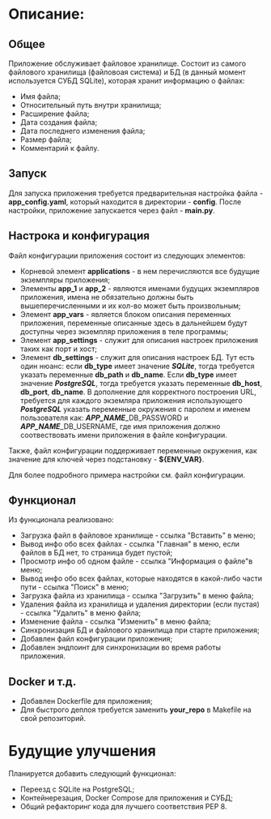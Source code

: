 # Описание: 

## Общее
Приложение обслуживает файловое хранилище. Состоит из самого файлового хранилища (файловоая система) и БД (в данный момент используется СУБД SQLite), которая хранит информацию о файлах:

* Имя файла;
* Относительный путь внутри хранилища;
* Расширение файла;
* Дата создания файла;
* Дата последнего изменения файла;
* Размер файла;
* Комментарий к файлу.

## Запуск

Для запуска приложения требуется предварительная настройка файла - **app_config.yaml**, который находится в директории - **config**.
После настройки, приложение запускается через файл - **main.py**.

## Настрока и конфигурация

Файл конфигурации приложения состоит из следующих элементов:

* Корневой элемент **applications** -  в нем перечисляются все будущие экземпляры приложения;
* Элементы **app_1** и **app_2** - являются именами будущих экземпляров приложения, имена не обязательно должны быть вышеперечисленными и
    их кол-во может быть произвольным;
* Элемент **app_vars** - является блоком описания переменных приложения, переменные описанные здесь в дальнейшем будут доступны через экземпляр
    приложения в теле программы;
* Элемент **app_settings** - служит для описания настроек приложения таких как порт и хост;
* Элемент **db_settings** - служит для описания настроек БД. Тут есть один нюанс: если **db_type** имеет значение ***SQLite***, тогда требуется указать
    переменные **db_path** и **db_name**. Если **db_type** имеет значение ***PostgreSQL***, тогда требуется указать переменные **db_host**, **db_port**, **db_name**. В дополнение для корректного построения URL, требуется для каждого экземляра приложения использующего ***PostgreSQL*** указать переменные окружения с паролем и именем пользователя как: ***APP_NAME***_DB_PASSWORD и ***APP_NAME***_DB_USERNAME, где имя приложения должно соотвествовать имени приложения в файле конфигурации.

Также, файл конфигурации поддерживает переменные окружения, как значение для ключей через подстановку - **${ENV_VAR}**.

Для более подробного примера настройки см. файл конфигурации.

## Функционал

Из функционала реализовано:

* Загрузка файл в файловое хранилище - ссылка "Вставить" в меню;
* Вывод инфо обо всех файлах - ссылка "Главная" в меню, если файлов в БД нет, то страница будет пустой;
* Просмотр инфо об одном файле - ссылка "Информация о файле"в меню;
* Вывод инфо обо всех файлах, которые находятся в какой-либо части пути - ссылка "Поиск" в меню;
* Загрузка файла из хранилища - ссылка "Загрузить" в меню файла;
* Удаления файла из хранилища и удаления директории (если пустая) - ссылка "Удалить" в меню файла;
* Изменение файла - ссылка "Изменить" в меню файла;
* Синхронизация БД и файлового хранилища при старте приложения;
* Добавлен файл конфигурации приложения;
* Добавлен эндпоинт для синхронизации во время работы приложения.

## Docker и т.д.
* Добавлен Dockerfile для приложения;
* Для быстрого деплоя требуется заменить **your_repo** в Makefile на свой репозиторий.

# Будущие улучшения

Планируется добавить следующий функционал:
* Переезд с SQLite на PostgreSQL;
* Контейнерезация, Docker Compose для приложения и СУБД;
* Общий рефакторинг кода для лучшего соответствия PEP 8.
